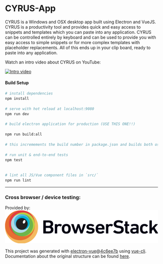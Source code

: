 # CYRUS-App

CYRUS is a Windows and OSX desktop app built using Electron and VueJS.  CYRUS is a productivity tool and provides quick and easy access to snippets and templates which you can paste into any application.  CYRUS can be controlled entirely by keyboard and can be used to provide you with easy access to simple snippets or for more complex templates with placeholder replacements. All of this ends up in your clip board, ready to paste into any application.


Watch an intro video about CYRUS on YouTube:

[![Intro video](https://img.youtube.com/vi/Mf8PFIL-4cQ/0.jpg)](https://www.youtube.com/watch?v=Mf8PFIL-4cQ)


#### Build Setup

``` bash
# install dependencies
npm install

# serve with hot reload at localhost:9080
npm run dev

# build electron application for production (USE THIS ONE!!)

npm run build:all

# this incremements the build number in package.json and builds both osx and win versions

# run unit & end-to-end tests
npm test


# lint all JS/Vue component files in `src/`
npm run lint

```

---

### Cross browser / device testing:

Provided by: [![Browserstack](/site/images/Browserstack-logo@2x.png)](http://www.BrowserStack.com)



This project was generated with [electron-vue](https://github.com/SimulatedGREG/electron-vue)@[4c6ee7b](https://github.com/SimulatedGREG/electron-vue/tree/4c6ee7bf4f9b4aa647a22ec1c1ca29c2e59c3645) using [vue-cli](https://github.com/vuejs/vue-cli). Documentation about the original structure can be found [here](https://simulatedgreg.gitbooks.io/electron-vue/content/index.html).
